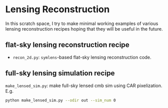 # Lensing Reconstruction
In this scratch space, I try to make minimal working examples of various lensing reconstruction recipes hoping that they will be useful in the future.

## flat-sky lensing reconstruction recipe
- `recon_2d.py`: `symlens`-based flat-sky lensing reconstruction code.

## full-sky lensing simulation recipe
`make_lensed_sim.py`: make full-sky lensed cmb sim using CAR pixelization. E.g.
```bash
python make_lensed_sim.py --odir out --sim_num 0
```



